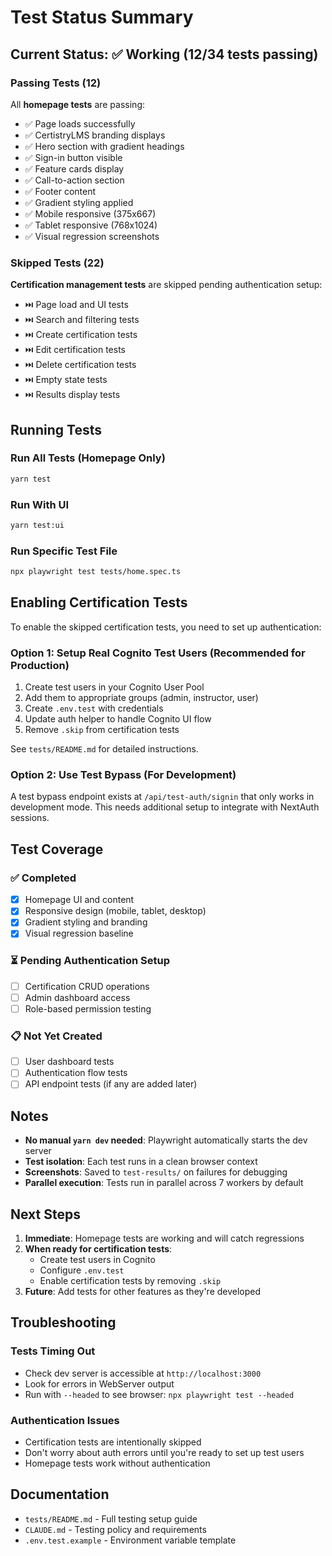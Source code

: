 # Test Status Summary

## Current Status: ✅ Working (12/34 tests passing)

### Passing Tests (12)
All **homepage tests** are passing:
- ✅ Page loads successfully
- ✅ CertistryLMS branding displays
- ✅ Hero section with gradient headings
- ✅ Sign-in button visible
- ✅ Feature cards display
- ✅ Call-to-action section
- ✅ Footer content
- ✅ Gradient styling applied
- ✅ Mobile responsive (375x667)
- ✅ Tablet responsive (768x1024)
- ✅ Visual regression screenshots

### Skipped Tests (22)
**Certification management tests** are skipped pending authentication setup:
- ⏭️ Page load and UI tests
- ⏭️ Search and filtering tests
- ⏭️ Create certification tests
- ⏭️ Edit certification tests
- ⏭️ Delete certification tests
- ⏭️ Empty state tests
- ⏭️ Results display tests

## Running Tests

### Run All Tests (Homepage Only)
```bash
yarn test
```

### Run With UI
```bash
yarn test:ui
```

### Run Specific Test File
```bash
npx playwright test tests/home.spec.ts
```

## Enabling Certification Tests

To enable the skipped certification tests, you need to set up authentication:

### Option 1: Setup Real Cognito Test Users (Recommended for Production)
1. Create test users in your Cognito User Pool
2. Add them to appropriate groups (admin, instructor, user)
3. Create `.env.test` with credentials
4. Update auth helper to handle Cognito UI flow
5. Remove `.skip` from certification tests

See `tests/README.md` for detailed instructions.

### Option 2: Use Test Bypass (For Development)
A test bypass endpoint exists at `/api/test-auth/signin` that only works in development mode. This needs additional setup to integrate with NextAuth sessions.

## Test Coverage

### ✅ Completed
- [x] Homepage UI and content
- [x] Responsive design (mobile, tablet, desktop)
- [x] Gradient styling and branding
- [x] Visual regression baseline

### ⏳ Pending Authentication Setup
- [ ] Certification CRUD operations
- [ ] Admin dashboard access
- [ ] Role-based permission testing

### 📋 Not Yet Created
- [ ] User dashboard tests
- [ ] Authentication flow tests
- [ ] API endpoint tests (if any are added later)

## Notes

- **No manual `yarn dev` needed**: Playwright automatically starts the dev server
- **Test isolation**: Each test runs in a clean browser context
- **Screenshots**: Saved to `test-results/` on failures for debugging
- **Parallel execution**: Tests run in parallel across 7 workers by default

## Next Steps

1. **Immediate**: Homepage tests are working and will catch regressions
2. **When ready for certification tests**:
   - Create test users in Cognito
   - Configure `.env.test`
   - Enable certification tests by removing `.skip`
3. **Future**: Add tests for other features as they're developed

## Troubleshooting

### Tests Timing Out
- Check dev server is accessible at `http://localhost:3000`
- Look for errors in WebServer output
- Run with `--headed` to see browser: `npx playwright test --headed`

### Authentication Issues
- Certification tests are intentionally skipped
- Don't worry about auth errors until you're ready to set up test users
- Homepage tests work without authentication

## Documentation

- `tests/README.md` - Full testing setup guide
- `CLAUDE.md` - Testing policy and requirements
- `.env.test.example` - Environment variable template
